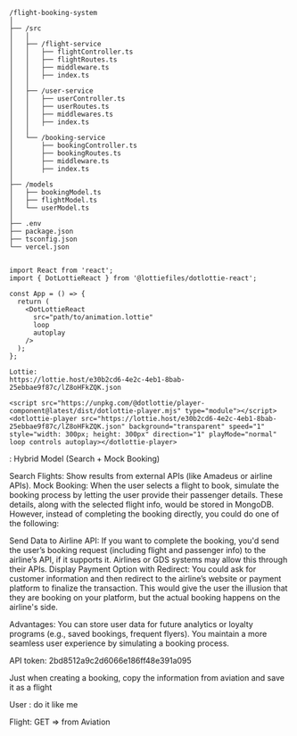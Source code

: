 ```
/flight-booking-system
│
├── /src
│   │
│   ├── /flight-service
│   │   ├── flightController.ts
│   │   ├── flightRoutes.ts
│   │   ├── middleware.ts
│   │   ├── index.ts
│   │
│   ├── /user-service
│   │   ├── userController.ts
│   │   ├── userRoutes.ts
│   │   ├── middlewares.ts
│   │   ├── index.ts
│   │
│   └── /booking-service
│       ├── bookingController.ts
│       ├── bookingRoutes.ts
│       ├── middleware.ts
│       ├── index.ts
│
├── /models
│   ├── bookingModel.ts
│   ├── flightModel.ts
│   └── userModel.ts
│
├── .env
├── package.json
├── tsconfig.json
└── vercel.json


import React from 'react';
import { DotLottieReact } from '@lottiefiles/dotlottie-react';

const App = () => {
  return (
    <DotLottieReact
      src="path/to/animation.lottie"
      loop
      autoplay
    />
  );
};

Lottie:
https://lottie.host/e30b2cd6-4e2c-4eb1-8bab-25ebbae9f87c/lZ8oHFkZQK.json

<script src="https://unpkg.com/@dotlottie/player-component@latest/dist/dotlottie-player.mjs" type="module"></script><dotlottie-player src="https://lottie.host/e30b2cd6-4e2c-4eb1-8bab-25ebbae9f87c/lZ8oHFkZQK.json" background="transparent" speed="1" style="width: 300px; height: 300px" direction="1" playMode="normal" loop controls autoplay></dotlottie-player>
```

: Hybrid Model (Search + Mock Booking)

Search Flights: Show results from external APIs (like Amadeus or airline APIs).
Mock Booking: When the user selects a flight to book, simulate the booking process by letting the user provide their passenger details. These details, along with the selected flight info, would be stored in MongoDB.
However, instead of completing the booking directly, you could do one of the following:

Send Data to Airline API: If you want to complete the booking, you'd send the user’s booking request (including flight and passenger info) to the airline’s API, if it supports it. Airlines or GDS systems may allow this through their APIs.
Display Payment Option with Redirect: You could ask for customer information and then redirect to the airline’s website or payment platform to finalize the transaction.
This would give the user the illusion that they are booking on your platform, but the actual booking happens on the airline's side.

Advantages:
You can store user data for future analytics or loyalty programs (e.g., saved bookings, frequent flyers).
You maintain a more seamless user experience by simulating a booking process.

API token: 2bd8512a9c2d6066e186ff48e391a095

Just when creating a booking, copy the information from aviation and save it as a flight

User : do it like me

Flight:
GET => from Aviation
